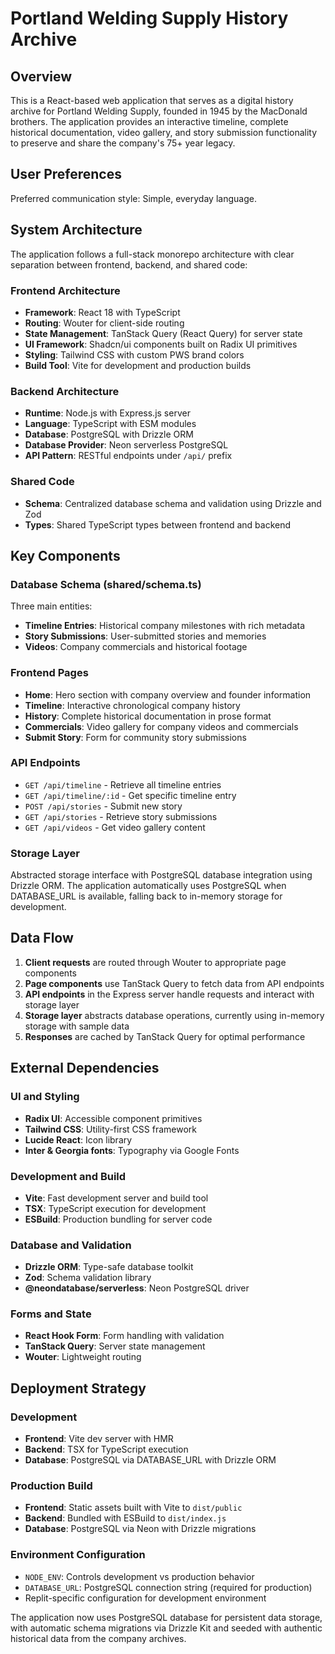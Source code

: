 # Portland Welding Supply History Archive

## Overview

This is a React-based web application that serves as a digital history archive for Portland Welding Supply, founded in 1945 by the MacDonald brothers. The application provides an interactive timeline, complete historical documentation, video gallery, and story submission functionality to preserve and share the company's 75+ year legacy.

## User Preferences

Preferred communication style: Simple, everyday language.

## System Architecture

The application follows a full-stack monorepo architecture with clear separation between frontend, backend, and shared code:

### Frontend Architecture
- **Framework**: React 18 with TypeScript
- **Routing**: Wouter for client-side routing
- **State Management**: TanStack Query (React Query) for server state
- **UI Framework**: Shadcn/ui components built on Radix UI primitives
- **Styling**: Tailwind CSS with custom PWS brand colors
- **Build Tool**: Vite for development and production builds

### Backend Architecture
- **Runtime**: Node.js with Express.js server
- **Language**: TypeScript with ESM modules
- **Database**: PostgreSQL with Drizzle ORM
- **Database Provider**: Neon serverless PostgreSQL
- **API Pattern**: RESTful endpoints under `/api/` prefix

### Shared Code
- **Schema**: Centralized database schema and validation using Drizzle and Zod
- **Types**: Shared TypeScript types between frontend and backend

## Key Components

### Database Schema (shared/schema.ts)
Three main entities:
- **Timeline Entries**: Historical company milestones with rich metadata
- **Story Submissions**: User-submitted stories and memories
- **Videos**: Company commercials and historical footage

### Frontend Pages
- **Home**: Hero section with company overview and founder information
- **Timeline**: Interactive chronological company history
- **History**: Complete historical documentation in prose format
- **Commercials**: Video gallery for company videos and commercials
- **Submit Story**: Form for community story submissions

### API Endpoints
- `GET /api/timeline` - Retrieve all timeline entries
- `GET /api/timeline/:id` - Get specific timeline entry
- `POST /api/stories` - Submit new story
- `GET /api/stories` - Retrieve story submissions
- `GET /api/videos` - Get video gallery content

### Storage Layer
Abstracted storage interface with PostgreSQL database integration using Drizzle ORM. The application automatically uses PostgreSQL when DATABASE_URL is available, falling back to in-memory storage for development.

## Data Flow

1. **Client requests** are routed through Wouter to appropriate page components
2. **Page components** use TanStack Query to fetch data from API endpoints
3. **API endpoints** in the Express server handle requests and interact with storage layer
4. **Storage layer** abstracts database operations, currently using in-memory storage with sample data
5. **Responses** are cached by TanStack Query for optimal performance

## External Dependencies

### UI and Styling
- **Radix UI**: Accessible component primitives
- **Tailwind CSS**: Utility-first CSS framework
- **Lucide React**: Icon library
- **Inter & Georgia fonts**: Typography via Google Fonts

### Development and Build
- **Vite**: Fast development server and build tool
- **TSX**: TypeScript execution for development
- **ESBuild**: Production bundling for server code

### Database and Validation
- **Drizzle ORM**: Type-safe database toolkit
- **Zod**: Schema validation library
- **@neondatabase/serverless**: Neon PostgreSQL driver

### Forms and State
- **React Hook Form**: Form handling with validation
- **TanStack Query**: Server state management
- **Wouter**: Lightweight routing

## Deployment Strategy

### Development
- **Frontend**: Vite dev server with HMR
- **Backend**: TSX for TypeScript execution
- **Database**: PostgreSQL via DATABASE_URL with Drizzle ORM

### Production Build
- **Frontend**: Static assets built with Vite to `dist/public`
- **Backend**: Bundled with ESBuild to `dist/index.js`
- **Database**: PostgreSQL via Neon with Drizzle migrations

### Environment Configuration
- `NODE_ENV`: Controls development vs production behavior
- `DATABASE_URL`: PostgreSQL connection string (required for production)
- Replit-specific configuration for development environment

The application now uses PostgreSQL database for persistent data storage, with automatic schema migrations via Drizzle Kit and seeded with authentic historical data from the company archives.